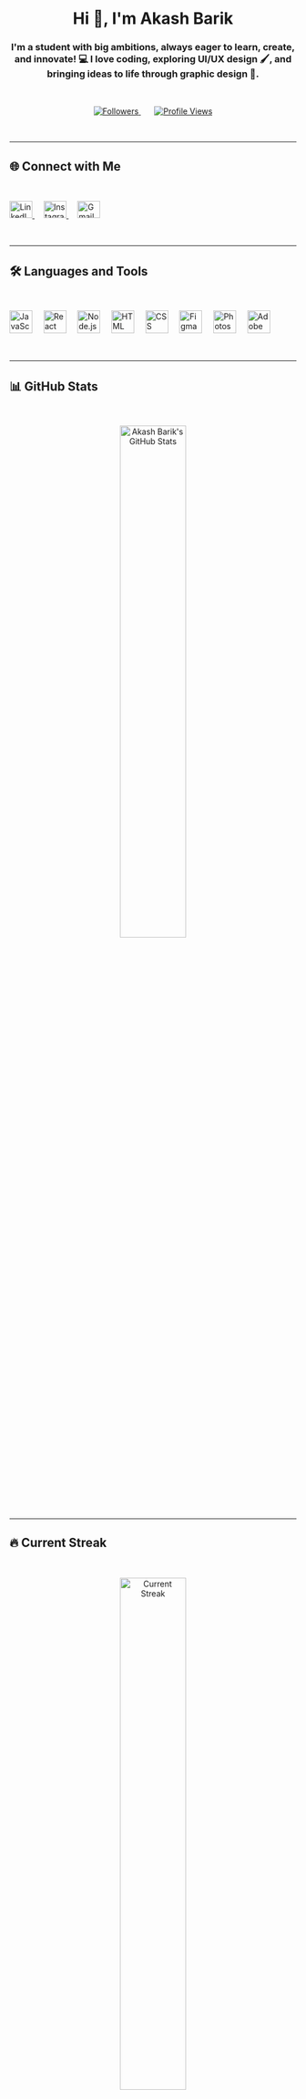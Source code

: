 <h1 align="center">Hi 👋, I'm Akash Barik</h1>  

<h3 align="center">I'm a student with big ambitions, always eager to learn, create, and innovate! 💻 I love coding, exploring UI/UX design 🖌️, and bringing ideas to life through graphic design 🎨.</h3>  

<br>

<p align="center">
  <a href="https://github.com/akash01974?tab=followers">  
    <img src="https://img.shields.io/github/followers/akash01974?color=grey&logo=github&style=flat&labelColor=2D333B" alt="Followers" />
  </a>  
  &nbsp;&nbsp;&nbsp;&nbsp;&nbsp;
  <a href="https://github.com/akash01974">
    <img src="https://img.shields.io/badge/Profile%20Views-172-grey?style=flat&logo=github&labelColor=2D333B" alt="Profile Views" />
  </a>
</p>  

<br>

---

## 🌐 Connect with Me  

<br>

<p align="left">  
  <a href="https://www.linkedin.com/in/akash-barik-06245634a/" target="_blank">  
    <img src="https://raw.githubusercontent.com/rahuldkjain/github-profile-readme-generator/master/src/images/icons/Social/linked-in-alt.svg" alt="LinkedIn" height="30" width="40" />  
  </a>  
  &nbsp;&nbsp;&nbsp;
  <a href="https://instagram.com/akash.barik001" target="_blank">  
    <img src="https://raw.githubusercontent.com/rahuldkjain/github-profile-readme-generator/master/src/images/icons/Social/instagram.svg" alt="Instagram" height="30" width="40" />  
  </a>  
  &nbsp;&nbsp;&nbsp;
  <a href="mailto:akashbarik@example.com" target="_blank">  
    <img src="https://www.vectorlogo.zone/logos/gmail/gmail-icon.svg" alt="Gmail" height="30" width="40" />  
  </a>  
</p>  

<br>

---

## 🛠️ Languages and Tools  

<br>

<p align="left"> 
  <img src="https://skillicons.dev/icons?i=js" alt="JavaScript" height="40" />  
  &nbsp;&nbsp;&nbsp;
  <img src="https://skillicons.dev/icons?i=react" alt="React" height="40" />  
  &nbsp;&nbsp;&nbsp;
  <img src="https://skillicons.dev/icons?i=nodejs" alt="Node.js" height="40" />  
  &nbsp;&nbsp;&nbsp;
  <img src="https://skillicons.dev/icons?i=html" alt="HTML" height="40" />  
  &nbsp;&nbsp;&nbsp;
  <img src="https://skillicons.dev/icons?i=css" alt="CSS" height="40" />  
  &nbsp;&nbsp;&nbsp;
  <img src="https://skillicons.dev/icons?i=figma" alt="Figma" height="40" />  
  &nbsp;&nbsp;&nbsp;
  <img src="https://skillicons.dev/icons?i=ps" alt="Photoshop" height="40" />  
  &nbsp;&nbsp;&nbsp;
  <img src="https://skillicons.dev/icons?i=ai" alt="Adobe Illustrator" height="40" />  
</p>  

<br>

---

## 📊 GitHub Stats  

<br>

<p align="center">  
  <img src="https://github-readme-stats.vercel.app/api?username=akash01974&theme=dark&hide_border=false&include_all_commits=false&count_private=false" alt="Akash Barik's GitHub Stats" width="48%" />  
</p>  

<br>

---

## 🔥 Current Streak  

<br>

<p align="center">  
  <img src="https://nirzak-streak-stats.vercel.app/?user=akash01974&theme=dark&hide_border=false" alt="Current Streak" width="48%" />  
</p>  

<br>

---

## 🎯 Most Used Languages  

<br>

<p align="center">  
  <img src="https://github-readme-stats.vercel.app/api/top-langs/?username=akash01974&theme=dark&hide_border=false&include_all_commits=false&count_private=false&layout=compact" alt="Most Used Languages" />  
</p>  

<br>

---

## 🏆 GitHub Trophies  

<br>

<p align="center">  
  <img src="https://github-profile-trophy.vercel.app/?username=akash01974&theme=dark&no-frame=false&no-bg=true&margin-w=4" alt="GitHub Trophies" />  
</p>  

<br>

---

## ✍️ Random Dev Quote  

<br>

<p align="center">  
  <img src="https://quotes-github-readme.vercel.app/api?type=horizontal&theme=transparent" alt="Random Dev Quote" width="90%"/>  
</p> 

<br>

---


## 🔝 Top Contributed Repo  

<br>

<p align="center">  
  <img src="https://github-contributor-stats.vercel.app/api?username=akash01974&limit=5&theme=dark&combine_all_yearly_contributions=true" alt="Top Contributed Repos" />  
</p>  

<br>

---

